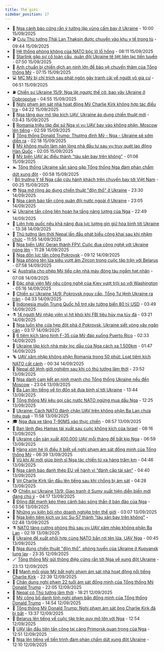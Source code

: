 ```yaml
---
title: Thế giới
sidebar_position: 17
---
```


<!-- dantri-the-gioi:START -->
- 🌋 [Nga cảnh báo cứng rắn ý tưởng lập vùng cấm bay ở Ukraine](https://dantri.com.vn/the-gioi/nga-canh-bao-cung-ran-y-tuong-lap-vung-cam-bay-o-ukraine-20250915160807083.htm) - 10:00 15/09/2025
- 🎬 [Cựu Thủ tướng Thái Lan Thaksin được chuyển vào khu y tế trong tù](https://dantri.com.vn/the-gioi/cuu-thu-tuong-thai-lan-thaksin-duoc-chuyen-vao-khu-y-te-trong-tu-20250915160302605.htm) - 09:44 15/09/2025
- 🧰 [Hệ thống phòng không của NATO bộc lộ lỗ hổng](https://dantri.com.vn/the-gioi/he-thong-phong-khong-cua-nato-boc-lo-lo-hong-20250915145210659.htm) - 08:11 15/09/2025
- 🌋 [Starlink gặp sự cố toàn cầu, quân đội Ukraine tê liệt liên lạc tiền tuyến](https://dantri.com.vn/the-gioi/starlink-gap-su-co-toan-cau-quan-doi-ukraine-te-liet-lien-lac-tien-tuyen-20250915141853426.htm) - 07:50 15/09/2025
- 🗽 [Anh chuẩn bị chiến dịch an ninh lớn để bảo vệ chuyến thăm của Tổng thống Mỹ](https://dantri.com.vn/the-gioi/anh-chuan-bi-chien-dich-an-ninh-lon-de-bao-ve-chuyen-tham-cua-tong-thong-my-20250915140822367.htm) - 07:15 15/09/2025
- 💻 [MC Mỹ bị chỉ trích sau phát ngôn gây tranh cãi về người vô gia cư](https://dantri.com.vn/the-gioi/mc-my-bi-chi-trich-sau-phat-ngon-gay-tranh-cai-ve-nguoi-vo-gia-cu-20250915130126302.htm) - 06:51 15/09/2025
- ⛽️ [Chiến sự Ukraine 15/9: Nga lật ngược thế cờ, bao vây Ukraine ở Dobropolye](https://dantri.com.vn/the-gioi/chien-su-ukraine-159-nga-lat-nguoc-the-co-bao-vay-ukraine-o-dobropolye-20250915112910252.htm) - 04:55 15/09/2025
- 🤩 [Nghi phạm ám sát nhà hoạt động Mỹ Charlie Kirk không hợp tác điều tra](https://dantri.com.vn/the-gioi/nghi-pham-am-sat-nha-hoat-dong-my-charlie-kirk-khong-hop-tac-dieu-tra-20250915105835495.htm) - 04:22 15/09/2025
- 🧐 [Nga tăng quy mô tập kích UAV, Ukraine áp dụng chiến thuật mới](https://dantri.com.vn/the-gioi/nga-tang-quy-mo-tap-kich-uav-ukraine-ap-dung-chien-thuat-moi-20250915104058191.htm) - 03:43 15/09/2025
- 🎊 [Romania triệu tập đại sứ Nga vì vụ UAV bay vào không phận, Moscow lên tiếng](https://dantri.com.vn/the-gioi/romania-trieu-tap-dai-su-nga-vi-vu-uav-bay-vao-khong-phan-moscow-len-tieng-20250915092751890.htm) - 02:59 15/09/2025
- 📝 [Tổng thống Donald Trump: Thượng đỉnh Mỹ - Nga - Ukraine sẽ sớm diễn ra](https://dantri.com.vn/the-gioi/tong-thong-donald-trump-thuong-dinh-my-nga-ukraine-se-som-dien-ra-20250915091503712.htm) - 02:18 15/09/2025
- 🤡 [Mỹ không muốn làm nản lòng nhà đầu tư sau vụ truy quét lao động Hàn Quốc](https://dantri.com.vn/the-gioi/my-khong-muon-lam-nan-long-nha-dau-tu-sau-vu-truy-quet-lao-dong-han-quoc-20250915084407747.htm) - 02:05 15/09/2025
- 🥷 [Mỹ biến UAV ác điểu thành &quot;tàu sân bay trên không&quot;](https://dantri.com.vn/the-gioi/my-bien-uav-ac-dieu-thanh-tau-san-bay-tren-khong-20250915073241771.htm) - 01:06 15/09/2025
- 🏊 [Tổng thống Ukraine sẵn sàng gặp Tổng thống Nga đàm phán chấm dứt xung đột](https://dantri.com.vn/the-gioi/tong-thong-ukraine-san-sang-gap-tong-thong-nga-dam-phan-cham-dut-xung-dot-20250915073214321.htm) - 00:58 15/09/2025
- 🕯 [Bộ trưởng Y tế Nga cấp cứu hành khách trên chuyến bay tới Việt Nam](https://dantri.com.vn/the-gioi/bo-truong-y-te-nga-cap-cuu-hanh-khach-tren-chuyen-bay-toi-viet-nam-20250915071311651.htm) - 00:25 15/09/2025
- 😎 [Nga mở rộng áp dụng chiến thuật &quot;độn thổ&quot; ở Ukraine](https://dantri.com.vn/the-gioi/nga-mo-rong-ap-dung-chien-thuat-don-tho-o-ukraine-20250915062354722.htm) - 23:30 14/09/2025
- 🌈 [Nga cảnh báo tấn công quân đội nước ngoài ở Ukraine](https://dantri.com.vn/the-gioi/nga-canh-bao-tan-cong-quan-doi-nuoc-ngoai-o-ukraine-20250915060020574.htm) - 23:05 14/09/2025
- 💻 [Ukraine tấn công liên hoàn hạ tầng năng lượng của Nga](https://dantri.com.vn/the-gioi/ukraine-tan-cong-lien-hoan-ha-tang-nang-luong-cua-nga-20250915054245306.htm) - 22:49 14/09/2025
- 🤖 [Liên hợp quốc nêu khả năng đưa lực lượng gìn giữ hòa bình tới Ukraine](https://dantri.com.vn/the-gioi/lien-hop-quoc-neu-kha-nang-dua-luc-luong-gin-giu-hoa-binh-toi-ukraine-20250914201626589.htm) - 13:38 14/09/2025
- 🦏 [Thủ tướng lâm thời Nepal lần đầu phát biểu công khai sau khi nhậm chức](https://dantri.com.vn/the-gioi/thu-tuong-lam-thoi-nepal-lan-dau-phat-bieu-cong-khai-sau-khi-nham-chuc-20250914184557456.htm) - 11:55 14/09/2025
- 🌁 [Nga biến UAV Geran thành FPV: Cuộc đua công nghệ với Ukraine nóng lên](https://dantri.com.vn/the-gioi/nga-bien-uav-geran-thanh-fpv-cuoc-dua-cong-nghe-voi-ukraine-nong-len-20250914182801181.htm) - 11:28 14/09/2025
- 🐘 [Nga dồn lực tấn công Pokrovsk](https://dantri.com.vn/the-gioi/nga-don-luc-tan-cong-pokrovsk-20250914160353141.htm) - 09:12 14/09/2025
- 🥷 [Nga phóng tên lửa siêu vượt âm Zircon trong cuộc tập trận với Belarus](https://dantri.com.vn/the-gioi/nga-phong-ten-lua-sieu-vuot-am-zircon-trong-cuoc-tap-tran-voi-belarus-20250914144425272.htm) - 07:58 14/09/2025
- 💻 [Australia cho phép Mỹ tiếp cận nhà máy đóng tàu ngầm hạt nhân](https://dantri.com.vn/the-gioi/australia-cho-phep-my-tiep-can-nha-may-dong-tau-ngam-hat-nhan-20250914140258379.htm) - 07:08 14/09/2025
- 🎡 [Đặc phái viên Mỹ nêu công nghệ của Kiev vượt trội so với Washington](https://dantri.com.vn/the-gioi/dac-phai-vien-my-neu-cong-nghe-cua-kiev-vuot-troi-so-voi-washington-20250914113525988.htm) - 05:16 14/09/2025
- 🧰 [Chiến sự Ukraine 14/9: Pokrovsk nguy cấp, Tổng Tư lệnh Ukraine ra trận](https://dantri.com.vn/the-gioi/chien-su-ukraine-149-pokrovsk-nguy-cap-tong-tu-lenh-ukraine-ra-tran-20250914113037329.htm) - 04:33 14/09/2025
- 🥸 [Indonesia muốn Trung Quốc hỗ trợ xây tường biển 80 tỷ USD](https://dantri.com.vn/the-gioi/indonesia-muon-trung-quoc-ho-tro-xay-tuong-bien-80-ty-usd-20250914103344990.htm) - 03:49 14/09/2025
- ⚗️ [14 người Mỹ nhập viện vì hít khói khi FBI tiêu hủy ma túy đá](https://dantri.com.vn/the-gioi/14-nguoi-my-nhap-vien-vi-hit-khoi-khi-fbi-tieu-huy-ma-tuy-da-20250914100759914.htm) - 03:21 14/09/2025
- 🌮 [Nga luồn khe cửa hẹp đột phá ở Pokrovsk, Ukraine siết vòng vây ngăn cản](https://dantri.com.vn/the-gioi/nga-luon-khe-cua-hep-dot-pha-o-pokrovsk-ukraine-siet-vong-vay-ngan-can-20250914094548125.htm) - 03:17 14/09/2025
- 🎃 [6 tiêm kích tàng hình F-35 của Mỹ đáp xuống Puerto Rico](https://dantri.com.vn/the-gioi/6-tiem-kich-tang-hinh-f-35-cua-my-dap-xuong-puerto-rico-20250914091222563.htm) - 02:33 14/09/2025
- 💫 [Ukraine tập kích nhà máy lọc dầu của Nga cách xa 1.500km](https://dantri.com.vn/the-gioi/ukraine-tap-kich-nha-may-loc-dau-cua-nga-cach-xa-1500km-20250914084144434.htm) - 01:47 14/09/2025
- 🪜 [UAV xâm nhập không phận Romania trong 50 phút: Loạt tiêm kích NATO cất cánh](https://dantri.com.vn/the-gioi/uav-xam-nhap-khong-phan-romania-trong-50-phut-loat-tiem-kich-nato-cat-canh-20250914071333576.htm) - 00:34 14/09/2025
- 🌋 [Nepal dỡ lệnh giới nghiêm sau khi có thủ tướng lâm thời](https://dantri.com.vn/the-gioi/nepal-do-lenh-gioi-nghiem-sau-khi-co-thu-tuong-lam-thoi-20250914064450045.htm) - 23:52 13/09/2025
- 🦏 [Nga dành cam kết an ninh mạnh cho Tổng thống Ukraine nếu đến Moscow](https://dantri.com.vn/the-gioi/nga-danh-cam-ket-an-ninh-manh-cho-tong-thong-ukraine-neu-den-moscow-20250914055531450.htm) - 23:04 13/09/2025
- 👀 [Ba Lan lên tiếng về tin đồn sẽ đưa binh sĩ tới Ukraine](https://dantri.com.vn/the-gioi/ba-lan-len-tieng-ve-tin-don-se-dua-binh-si-toi-ukraine-20250913203228674.htm) - 13:44 13/09/2025
- 🧰 [Tổng thống Mỹ kêu gọi các nước NATO ngừng mua dầu Nga](https://dantri.com.vn/the-gioi/tong-thong-my-keu-goi-cac-nuoc-nato-ngung-mua-dau-nga-20250913190234918.htm) - 12:25 13/09/2025
- 🚀 [Ukraine: Cách NATO đánh chặn UAV trên không phận Ba Lan chưa hiệu quả](https://dantri.com.vn/the-gioi/ukraine-cach-nato-danh-chan-uav-tren-khong-phan-ba-lan-chua-hieu-qua-20250913185220171.htm) - 11:58 13/09/2025
- 🎓 [Nga đưa xe tăng T-90MS vào thực chiến](https://dantri.com.vn/the-gioi/nga-dua-xe-tang-t-90ms-vao-thuc-chien-20250913153454578.htm) - 08:57 13/09/2025
- 🥸 [Ban lãnh đạo Hamas tái xuất sau cuộc không kích của Israel](https://dantri.com.vn/the-gioi/ban-lanh-dao-hamas-tai-xuat-sau-cuoc-khong-kich-cua-israel-20250913143611204.htm) - 08:16 13/09/2025
- 🦅 [Ukraine cần sản xuất 400.000 UAV mỗi tháng để bắt kịp Nga](https://dantri.com.vn/the-gioi/ukraine-can-san-xuat-400000-uav-moi-thang-de-bat-kip-nga-20250913135041431.htm) - 06:59 13/09/2025
- 🤭 [Hàng xóm hé lộ điều ít biết về nghi phạm ám sát đồng minh của Tổng thống Mỹ](https://dantri.com.vn/the-gioi/hang-xom-he-lo-dieu-it-biet-ve-nghi-pham-am-sat-dong-minh-cua-tong-thong-my-20250913130943231.htm) - 06:39 13/09/2025
- 🤖 [Vũ khí AI mới giúp binh sĩ Nga tác chiến từ xa hàng trăm km](https://dantri.com.vn/the-gioi/vu-khi-ai-moi-giup-binh-si-nga-tac-chien-tu-xa-hang-tram-km-20250913113826723.htm) - 04:46 13/09/2025
- 🐲 [Nga cảnh báo đanh thép EU về hành vi “đánh cắp tài sản”](https://dantri.com.vn/the-gioi/nga-canh-bao-danh-thep-eu-ve-hanh-vi-danh-cap-tai-san-20250913112217890.htm) - 04:40 13/09/2025
- 🫣 [Vợ Charlie Kirk lần đầu lên tiếng sau khi chồng bị ám sát](https://dantri.com.vn/the-gioi/vo-charlie-kirk-lan-dau-len-tieng-sau-khi-chong-bi-am-sat-20250913110310862.htm) - 04:28 13/09/2025
- 🐵 [Chiến sự Ukraine 13/9: Giao tranh ở Sumy xuất hiện diễn biến mới đáng chú ý](https://dantri.com.vn/the-gioi/chien-su-ukraine-139-giao-tranh-o-sumy-xuat-hien-dien-bien-moi-dang-chu-y-20250913105136554.htm) - 04:17 13/09/2025
- 🫶 [Động đất mạnh kéo theo cảnh báo sóng thần ở bán đảo của Nga](https://dantri.com.vn/the-gioi/dong-dat-manh-keo-theo-canh-bao-song-than-o-ban-dao-cua-nga-20250913104731488.htm) - 03:56 13/09/2025
- 💃 [Những vụ kiện bôi nhọ doanh nghiệp trên thế giới](https://dantri.com.vn/the-gioi/nhung-vu-kien-boi-nho-doanh-nghiep-tren-the-gioi-20250913094103593.htm) - 03:07 13/09/2025
- 💫 [Nga biến tiêm kích uy lực Su-57 thành &quot;tàu sân bay trên không&quot;](https://dantri.com.vn/the-gioi/nga-bien-tiem-kich-uy-luc-su-57-thanh-tau-san-bay-tren-khong-20250913094433679.htm) - 02:48 13/09/2025
- ⚗️ [NATO tăng cường phòng thủ sau vụ UAV xâm nhập không phận Ba Lan](https://dantri.com.vn/the-gioi/nato-tang-cuong-phong-thu-sau-vu-uav-xam-nhap-khong-phan-ba-lan-20250913073149240.htm) - 02:19 13/09/2025
- 🥷 [Ukraine đề xuất phối hợp cùng NATO bắn rơi tên lửa, UAV Nga](https://dantri.com.vn/the-gioi/ukraine-de-xuat-phoi-hop-cung-nato-ban-roi-ten-lua-uav-nga-20250913074105670.htm) - 00:45 13/09/2025
- 🥸 [Nga dùng chiến thuật &quot;độn thổ&quot;, phòng tuyến của Ukraine ở Kupyansk lung lay](https://dantri.com.vn/the-gioi/nga-dung-chien-thuat-don-tho-phong-tuyen-cua-ukraine-o-kupyansk-lung-lay-20250913061743424.htm) - 23:35 12/09/2025
- 🪄 [Tổng thống Mỹ gửi thông điệp cứng rắn tới Nga về xung đột Ukraine](https://dantri.com.vn/the-gioi/tong-thong-my-gui-thong-diep-cung-ran-toi-nga-ve-xung-dot-ukraine-20250913005443287.htm) - 23:13 12/09/2025
- 🧑‍💻 [Manh mối giúp Mỹ bắt nghi phạm ám sát nhà hoạt động nổi tiếng Charlie Kirk](https://dantri.com.vn/the-gioi/manh-moi-giup-my-bat-nghi-pham-am-sat-nha-hoat-dong-noi-tieng-charlie-kirk-20250913053404115.htm) - 22:39 12/09/2025
- 🤭 [Chân dung nghi phạm 22 tuổi ám sát đồng minh của Tổng thống Mỹ Donald Trump](https://dantri.com.vn/the-gioi/chan-dung-nghi-pham-22-tuoi-am-sat-dong-minh-cua-tong-thong-my-donald-trump-20250913000834433.htm) - 22:05 12/09/2025
- 🗽 [Nepal có Thủ tướng lâm thời](https://dantri.com.vn/the-gioi/nepal-co-thu-tuong-lam-thoi-20250913011840222.htm) - 18:21 12/09/2025
- 🤖 [Mỹ công bố danh tính nghi phạm bắn đồng minh của Tổng thống Donald Trump](https://dantri.com.vn/the-gioi/my-cong-bo-danh-tinh-nghi-pham-ban-dong-minh-cua-tong-thong-donald-trump-20250912213526966.htm) - 14:54 12/09/2025
- 🌈 [Tổng thống Mỹ Donald Trump: Nghi phạm ám sát ông Charlie Kirk đã bị bắt](https://dantri.com.vn/the-gioi/tong-thong-my-donald-trump-nghi-pham-am-sat-ong-charlie-kirk-da-bi-bat-20250912200749521.htm) - 13:37 12/09/2025
- 🤩 [Belarus lên tiếng về cuộc tập trận quy mô lớn với Nga](https://dantri.com.vn/the-gioi/belarus-len-tieng-ve-cuoc-tap-tran-quy-mo-lon-voi-nga-20250912191452803.htm) - 12:54 12/09/2025
- 🤗 [UAV lần đầu tiên tấn công tại cảng Primorsk quan trọng của Nga](https://dantri.com.vn/the-gioi/uav-lan-dau-tien-tan-cong-tai-cang-primorsk-quan-trong-cua-nga-20250912193339677.htm) - 12:51 12/09/2025
- 🙉 [Nga lên tiếng về tiến trình đàm phán chấm dứt xung đột Ukraine](https://dantri.com.vn/the-gioi/nga-len-tieng-ve-tien-trinh-dam-phan-cham-dut-xung-dot-ukraine-20250912190547567.htm) - 12:10 12/09/2025<!-- dantri-the-gioi:END -->
